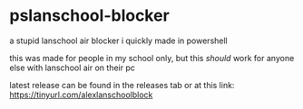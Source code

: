 # pslanschool-blocker
a stupid lanschool air blocker i quickly made in powershell

this was made for people in my school only, but this *should* work for anyone else with lanschool air on their pc

latest release can be found in the releases tab or at this link: https://tinyurl.com/alexlanschoolblock
